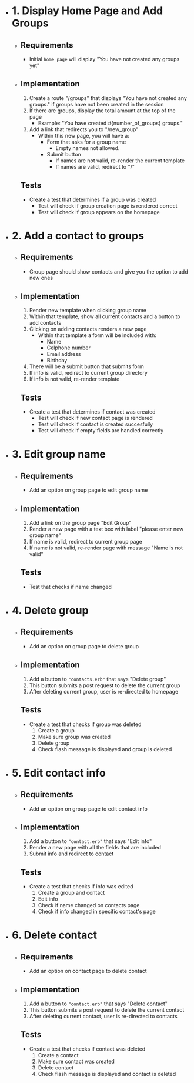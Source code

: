 - # 1. Display Home Page and Add Groups
  - ## Requirements
    - Initial `home page` will display "You have not created any groups yet"

  - ## Implementation
    1. Create a route "/groups" that displays "You have not created any groups." if groups have not been created in the session
    2. If there are groups, display the total amount at the top of the page
        - Example: "You have created #{number_of_groups} groups."
    3. Add a link that redirects you to "/new_group"
        - Within this new page, you will have a: 
          - Form that asks for a group name
            - Empty names not allowed. 
          - Submit button
            - If names are not valid, re-render the current template
            - If names are valid, redirect to "/"

    ## Tests
      - Create a test that determines if a group was created
        - Test will check if group creation page is rendered correct
        - Test will check if group appears on the homepage

- # 2. Add a contact to groups
  - ## Requirements
      - Group page should show contacts and give you the option to add new ones

  - ## Implementation
    1. Render new template when clicking group name
    2. Within that template, show all current contacts and a button to add contacts
    3. Clicking on adding contacts renders a new page
        - Within that template a form will be included with:
          - Name
          - Celphone number
          - Email address
          - Birthday
    4. There will be a submit button that submits form
    5. If info is valid, redirect to current group directory
    6. If info is not valid, re-render template

    ## Tests
      - Create a test that determines if contact was created
        - Test will check if new contact page is rendered
        - Test will check if contact is created succesfully
        - Test will check if empty fields are handled correctly


- # 3. Edit group name
  - ## Requirements
    - Add an option on group page to edit group name

  - ## Implementation
    1. Add a link on the group page "Edit Group"
    2. Render a new page with a text box with label "please enter new group name"
    3. If name is valid, redirect to current group page
    4. If name is not valid, re-render page with message "Name is not valid"

    ## Tests
      - Test that checks if name changed

- # 4. Delete group
  - ## Requirements
    - Add an option on group page to delete group 
  
  - ## Implementation
    1. Add a button to `"contacts.erb"` that says "Delete group"
    2. This button submits a post request to delete the current group
    3. After deleting current group, user is re-directed to homepage

    ## Tests
      - Create a test that checks if group was deleted
        1. Create a group
        2. Make sure group was created
        3. Delete group
        4. Check flash message is displayed and group is deleted

- # 5. Edit contact info
  - ## Requirements
    - Add an option on group page to edit contact info

  - ## Implementation
    1. Add a button to `"contact.erb"` that says "Edit info"
    2. Render a new page with all the fields that are included
    3. Submit info and redirect to contact

    ## Tests
      - Create a test that checks if info was edited
        1. Create a group and contact
        2. Edit info
        3. Check if name changed on contacts page
        4. Check if info changed in specific contact's page

- # 6. Delete contact
  - ## Requirements
    - Add an option on contact page to delete contact
  
  - ## Implementation
    1. Add a button to `"contact.erb"` that says "Delete contact"
    2. This button submits a post request to delete the current contact
    3. After deleting current contact, user is re-directed to contacts

    ## Tests
      - Create a test that checks if contact was deleted
        1. Create a contact
        2. Make sure contact was created
        3. Delete contact
        4. Check flash message is displayed and contact is deleted 
